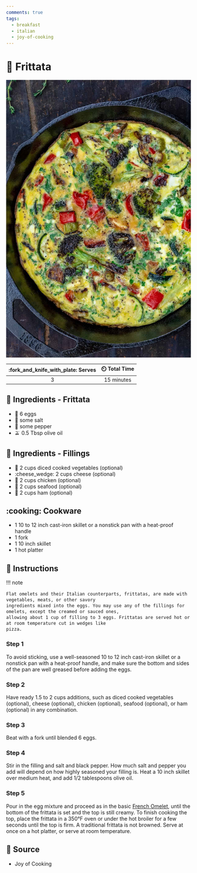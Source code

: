 ```yaml
---
comments: true
tags:
  - breakfast
  - italian
  - joy-of-cooking
---
```

# :egg: Frittata

![Frittata](../assets/images/frittata.jpg)

| :fork_and_knife_with_plate: Serves | :timer_clock: Total Time |
|:----------------------------------:|:-----------------------: |
| 3 | 15 minutes |

## :salt: Ingredients - Frittata

- :egg: 6 eggs
- :salt: some salt
- :salt: some pepper
- :olive: 0.5 Tbsp olive oil

## :salt: Ingredients - Fillings

- :eggplant: 2 cups diced cooked vegetables (optional)
- :cheese_wedge: 2 cups cheese (optional)
- :poultry_leg: 2 cups chicken (optional)
- :shrimp: 2 cups seafood (optional)
- :meat_on_bone: 2 cups ham (optional)

## :cooking: Cookware

- 1 10 to 12 inch cast-iron skillet or a nonstick pan with a heat-proof handle
- 1 fork
- 1 10 inch skillet
- 1 hot platter

## :pencil: Instructions

!!! note

    Flat omelets and their Italian counterparts, frittatas, are made with vegetables, meats, or other savory
    ingredients mixed into the eggs. You may use any of the fillings for omelets, except the creamed or sauced ones,
    allowing about 1 cup of filling to 3 eggs. Frittatas are served hot or at room temperature cut in wedges like
    pizza.

### Step 1

To avoid sticking, use a well-seasoned 10 to 12 inch cast-iron skillet or a nonstick pan with a heat-proof handle, and
make sure the bottom and sides of the pan are well greased before adding the eggs.

### Step 2

Have ready 1.5 to 2 cups additions, such as diced cooked vegetables (optional), cheese (optional), chicken (optional),
seafood (optional), or ham (optional) in any combination.

### Step 3

Beat with a fork until blended 6 eggs.

### Step 4

Stir in the filling and salt and black pepper. How much salt and pepper you add will depend on how highly seasoned your
filling is. Heat a 10 inch skillet over medium heat, and add 1/2 tablespoons olive oil.

### Step 5

Pour in the egg mixture and proceed as in the basic [French Omelet][1], until the bottom of the frittata is set and the top
is still creamy. To finish cooking the top, place the frittata in a 350°F oven or under the hot broiler for a few
seconds until the top is firm. A traditional frittata is not browned. Serve at once on a hot platter, or serve at room
temperature.

## :link: Source

- Joy of Cooking

[1]: <./french-omelet.md>
